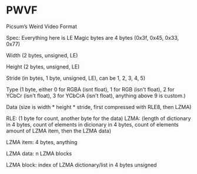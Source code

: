 # PWVF
Picsum’s Weird Video Format

Spec: Everything here is LE
Magic bytes are 4 bytes (0x3f, 0x45, 0x33, 0x77)

Width (2 bytes, unsigned, LE)

Height (2 bytes, unsigned, LE)

Stride (in bytes, 1 byte, unsigned, LE), can be 1, 2, 3, 4, 5)

Type (1 byte, either 0 for RGBA (isnt float), 1 for RGB (isn't float), 2 for YCbCr (isn't float), 3 for YCbCrA (isn't float), anything above 9 is custom.)

Data (size is width * height * stride, first compressed with RLE8, then LZMA)

RLE: (1 byte for count, another byte for the data)
LZMA: (length of dictionary in 4 bytes, count of elements in dicionary in 4 bytes, count of elements amount of LZMA item, then the LZMA data)

LZMA item: 4 bytes, anything

LZMA data: n LZMA blocks

LZMA block: index of LZMA dictionary/list in 4 bytes unsigned 
